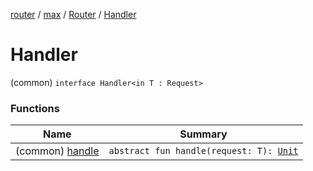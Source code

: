 [router](../../../index.md) / [max](../../index.md) / [Router](../index.md) / [Handler](./index.md)

# Handler

(common) `interface Handler<in T : Request>`

### Functions

| Name | Summary |
|---|---|
| (common) [handle](handle.md) | `abstract fun handle(request: T): `[`Unit`](https://kotlinlang.org/api/latest/jvm/stdlib/kotlin/-unit/index.html) |
